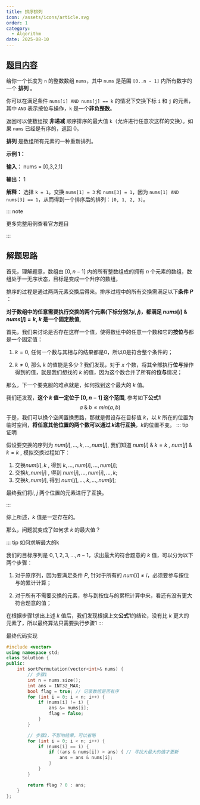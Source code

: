 ```yaml
---
title: 排序排列
icon: /assets/icons/article.svg
order: 1
category:
  - Algorithm
date: 2025-08-10
---
```


## [题目内容](https://leetcode.cn/problems/maximum-k-to-sort-a-permutation/description/)

给你一个长度为 `n` 的整数数组 `nums`，其中 `nums` 是范围 `[0..n - 1]` 内所有数字的一个 **排列** 。

你可以在满足条件 `nums[i] AND nums[j] == k` 的情况下交换下标 `i` 和 `j` 的元素，其中 `AND` 表示按位与操作，`k` 是一个**非负整数**。

返回可以使数组按 **非递减** 顺序排序的最大值 `k`（允许进行任意次这样的交换）。如果 `nums` 已经是有序的，返回 0。

**排列** 是数组所有元素的一种重新排列。

**示例 1：**

**输入：** nums = [0,3,2,1]

**输出：** 1

**解释：** 选择 `k = 1`。交换 `nums[1] = 3` 和 `nums[3] = 1`，因为 `nums[1] AND nums[3] == 1`，从而得到一个排序后的排列：`[0, 1, 2, 3]`。

::: note

更多完整用例查看官方题目

:::

## 解题思路

首先，理解题意，数组由 $[0, n-1]$ 内的所有整数组成的拥有 $n$ 个元素的数组，数组处于一无序状态，目标是变成一个升序的数组，

排序的过程是通过两两元素交换后得来。排序过程中的所有交换需满足以下**条件 $P$** ：

**对于数组中的任意需要执行交换的两个元素(下标分别为$i$, $j$)，都满足 $nums[i] \mathbin{\&} nums[j] = k$,  $k$ 是一个固定数值,**

首先，我们来讨论是否存在这样一个值，使得数组中的任意一个数和它的**按位与**都是一个固定值：

1. $k = 0$, 任何一个数与其相与的结果都是0，所以0是符合整个条件的；

2. $k \neq  0$, 那么 $k$ 的值能是多少？我们发现，对于 $x$ 个数，将其全部执行**位与**操作得到的值，就是我们想找的 $k$ 的值，因为这个数合并了所有的**位与**情况；

那么，下一个要克服的难点就是，如何找到这个最大的 $k$ 值。

我们还发现，**这个 $k$ 值一定位于 $[0 , n - 1]$ 这个范围**,  参考如下**公式1**
$$
a \mathbin{\&} b \leq min(a, b)
$$
于是，我们可以换个空间置换思路，那就是假设存在目标值 $k$，以 $k$ 所在的位置为临时空间，**将任意其他位置的两个数可以通过 $k$进行互换**，$k$的位置不变。
::: tip 证明

假设要交换的序列为 $num[i], ... ,  k, ... , num[j]$,  我们知道 $num [i] \mathbin{\&} k  = k$ ,  $num [j] \mathbin{\&} k  = k$ , 模拟交换过程如下：

1. 交换$num[i], k$ , 得到  $k, ... ,  num[i], ... , num[j]$;
2. 交换$k, num[j]$ , 得到  $num[j], ... ,  num[i], ... , k$;
3. 交换$k, num[i]$, 得到  $num[j], ... ,  k, ... , num[i]$;

最终我们将$i$, $j$ 两个位置的元素进行了互换。

:::

综上所述，$k$ 值是一定存在的。

那么，问题就变成了如何求 $k$ 的最大值？

::: tip 如何求解最大的k

我们的目标序列是 $0,1,2,3,...,n-1$，求出最大的符合题意的 $k$ 值，可以分为以下两个步骤：

1. 对于原序列，因为要满足条件 $P$, 针对于所有的 $num[i] \neq i$，必须要参与按位与的累计计算；

2. 对于所有不需要交换的元素，参与到按位与的累积计算中来，看还有没有更大符合题意的值；

在根据步骤1求出上述 $k$ 值后，我们发现根据上文**公式1**的结论，没有比 $k$ 更大的元素了，所以最终算法只需要执行步骤1
:::

最终代码实现

```c++
#include <vector>
using namespace std;
class Solution {
public:
    int sortPermutation(vector<int>& nums) {
        // 步骤1
        int n = nums.size();
        int ans = INT32_MAX;
        bool flag = true; // 记录数组是否有序
        for (int i = 0; i < n; i++) {
            if (nums[i] != i) {
                ans &= nums[i];
                flag = false;
            }
        }

        // 步骤2，不影响结果，可以省略
        for (int i = 0; i < n; i++) {
            if (nums[i] == i) {
                if ((ans & nums[i]) > ans) { // 寻找大最大的值才更新
                    ans = ans & nums[i];
                }
            }
        }

        return flag ? 0 : ans;
    }
};
```
